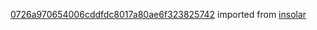 [0726a970654006cddfdc8017a80ae6f323825742](https://github.com/insolar/insolar/commit/0726a970654006cddfdc8017a80ae6f323825742) imported from [insolar](https://github.com/insolar/insolar)
